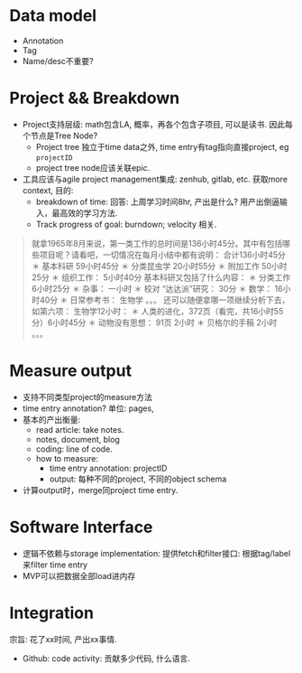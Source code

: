 



# Data model

*  Annotation
*  Tag
*  Name/desc不重要? 

# Project && Breakdown

*  Project支持层级: math包含LA, 概率，再各个包含子项目, 可以是读书. 因此每个节点是Tree Node? 
   *  Project tree 独立于time data之外, time entry有tag指向直接project, eg `projectID`
   *  project tree node应该关联epic.
*  工具应该与agile project management集成: zenhub, gitlab, etc. 获取more context, 目的:
   *  breakdown of time: 回答: 上周学习时间8hr, 产出是什么? 用产出倒逼输入，最高效的学习方法.
   *  Track progress of goal: burndown; velocity 相关. 

> 就拿1965年8月来说，第一类工作的总时间是136小时45分。其中有包括哪些项目呢？请看吧，一切情况在每月小结中都有说明： 合计136小时45分 ＊ 基本科研 59小时45分 ＊ 分类昆虫学 20小时55分 ＊ 附加工作 50小时25分 ＊ 组织工作： 5小时40分 基本科研又包括了什么内容： ＊ 分类工作 6小时25分 ＊ 杂事： 一小时 ＊ 校对 “达达派”研究： 30分 ＊ 数学： 16小时40分 ＊ 日常参考书： 生物学 。。。 还可以随便拿哪一项继续分析下去，如第六项： 生物学12小时： ＊ 人类的进化，372页（看完，共16小时55分）6小时45分 ＊ 动物没有思想： 91页 2小时 ＊ 贝格尔的手稿 2小时 。。。

# Measure output

*  支持不同类型project的measure方法
*  time entry annotation? 单位: pages, 
*  基本的产出衡量:
   *  read article: take notes.
   *  notes, document, blog
   *  coding: line of code.
   *  how to measure: 
      *  time entry annotation: projectID
      *  output: 每种不同的project, 不同的object schema
*  计算output时，merge同project time entry.

# Software Interface

*  逻辑不依赖与storage implementation: 提供fetch和filter接口: 根据tag/label来filter time entry
*  MVP可以把数据全部load进内存

# Integration

宗旨: 花了xx时间, 产出xx事情.

*  Github: code activity: 贡献多少代码, 什么语言.